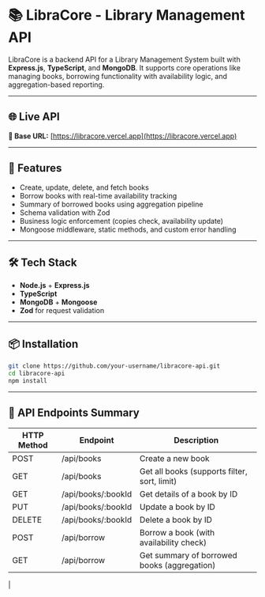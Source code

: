 # 📚 LibraCore - Library Management API

LibraCore is a backend API for a Library Management System built with **Express.js**, **TypeScript**, and **MongoDB**. It supports core operations like managing books, borrowing functionality with availability logic, and aggregation-based reporting.

---

## 🌐 Live API

**🔗 Base URL:** [https://libracore.vercel.app](https://libracore.vercel.app)

---

## 🚀 Features

- Create, update, delete, and fetch books
- Borrow books with real-time availability tracking
- Summary of borrowed books using aggregation pipeline
- Schema validation with Zod
- Business logic enforcement (copies check, availability update)
- Mongoose middleware, static methods, and custom error handling

---

## 🛠️ Tech Stack

- **Node.js** + **Express.js**
- **TypeScript**
- **MongoDB** + **Mongoose**
- **Zod** for request validation

---

## 📦 Installation

```bash
git clone https://github.com/your-username/libracore-api.git
cd libracore-api
npm install
```

---

## 📡 API Endpoints Summary

| HTTP Method | Endpoint           | Description                                  |
| ----------- | ------------------ | -------------------------------------------- |
| POST        | /api/books         | Create a new book                            |
| GET         | /api/books         | Get all books (supports filter, sort, limit) |
| GET         | /api/books/:bookId | Get details of a book by ID                  |
| PUT         | /api/books/:bookId | Update a book by ID                          |
| DELETE      | /api/books/:bookId | Delete a book by ID                          |
| POST        | /api/borrow        | Borrow a book (with availability check)      |
| GET         | /api/borrow        | Get summary of borrowed books (aggregation)  |
|

